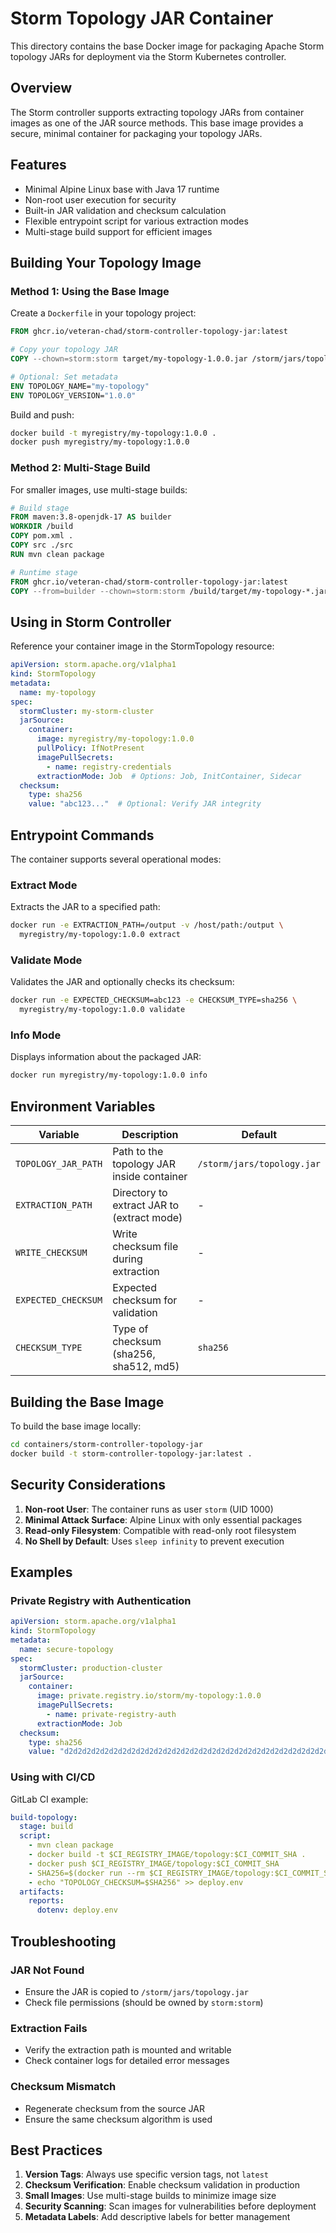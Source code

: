 # Storm Topology JAR Container

This directory contains the base Docker image for packaging Apache Storm topology JARs for deployment via the Storm Kubernetes controller.

## Overview

The Storm controller supports extracting topology JARs from container images as one of the JAR source methods. This base image provides a secure, minimal container for packaging your topology JARs.

## Features

- Minimal Alpine Linux base with Java 17 runtime
- Non-root user execution for security
- Built-in JAR validation and checksum calculation
- Flexible entrypoint script for various extraction modes
- Multi-stage build support for efficient images

## Building Your Topology Image

### Method 1: Using the Base Image

Create a `Dockerfile` in your topology project:

```dockerfile
FROM ghcr.io/veteran-chad/storm-controller-topology-jar:latest

# Copy your topology JAR
COPY --chown=storm:storm target/my-topology-1.0.0.jar /storm/jars/topology.jar

# Optional: Set metadata
ENV TOPOLOGY_NAME="my-topology"
ENV TOPOLOGY_VERSION="1.0.0"
```

Build and push:

```bash
docker build -t myregistry/my-topology:1.0.0 .
docker push myregistry/my-topology:1.0.0
```

### Method 2: Multi-Stage Build

For smaller images, use multi-stage builds:

```dockerfile
# Build stage
FROM maven:3.8-openjdk-17 AS builder
WORKDIR /build
COPY pom.xml .
COPY src ./src
RUN mvn clean package

# Runtime stage
FROM ghcr.io/veteran-chad/storm-controller-topology-jar:latest
COPY --from=builder --chown=storm:storm /build/target/my-topology-*.jar /storm/jars/topology.jar
```

## Using in Storm Controller

Reference your container image in the StormTopology resource:

```yaml
apiVersion: storm.apache.org/v1alpha1
kind: StormTopology
metadata:
  name: my-topology
spec:
  stormCluster: my-storm-cluster
  jarSource:
    container:
      image: myregistry/my-topology:1.0.0
      pullPolicy: IfNotPresent
      imagePullSecrets:
        - name: registry-credentials
      extractionMode: Job  # Options: Job, InitContainer, Sidecar
  checksum:
    type: sha256
    value: "abc123..."  # Optional: Verify JAR integrity
```

## Entrypoint Commands

The container supports several operational modes:

### Extract Mode
Extracts the JAR to a specified path:

```bash
docker run -e EXTRACTION_PATH=/output -v /host/path:/output \
  myregistry/my-topology:1.0.0 extract
```

### Validate Mode
Validates the JAR and optionally checks its checksum:

```bash
docker run -e EXPECTED_CHECKSUM=abc123 -e CHECKSUM_TYPE=sha256 \
  myregistry/my-topology:1.0.0 validate
```

### Info Mode
Displays information about the packaged JAR:

```bash
docker run myregistry/my-topology:1.0.0 info
```

## Environment Variables

| Variable | Description | Default |
|----------|-------------|---------|
| `TOPOLOGY_JAR_PATH` | Path to the topology JAR inside container | `/storm/jars/topology.jar` |
| `EXTRACTION_PATH` | Directory to extract JAR to (extract mode) | - |
| `WRITE_CHECKSUM` | Write checksum file during extraction | - |
| `EXPECTED_CHECKSUM` | Expected checksum for validation | - |
| `CHECKSUM_TYPE` | Type of checksum (sha256, sha512, md5) | `sha256` |

## Building the Base Image

To build the base image locally:

```bash
cd containers/storm-controller-topology-jar
docker build -t storm-controller-topology-jar:latest .
```

## Security Considerations

1. **Non-root User**: The container runs as user `storm` (UID 1000)
2. **Minimal Attack Surface**: Alpine Linux with only essential packages
3. **Read-only Filesystem**: Compatible with read-only root filesystem
4. **No Shell by Default**: Uses `sleep infinity` to prevent execution

## Examples

### Private Registry with Authentication

```yaml
apiVersion: storm.apache.org/v1alpha1
kind: StormTopology
metadata:
  name: secure-topology
spec:
  stormCluster: production-cluster
  jarSource:
    container:
      image: private.registry.io/storm/my-topology:1.0.0
      imagePullSecrets:
        - name: private-registry-auth
      extractionMode: Job
  checksum:
    type: sha256
    value: "d2d2d2d2d2d2d2d2d2d2d2d2d2d2d2d2d2d2d2d2d2d2d2d2d2d2d2d2d2d2d2d2"
```

### Using with CI/CD

GitLab CI example:

```yaml
build-topology:
  stage: build
  script:
    - mvn clean package
    - docker build -t $CI_REGISTRY_IMAGE/topology:$CI_COMMIT_SHA .
    - docker push $CI_REGISTRY_IMAGE/topology:$CI_COMMIT_SHA
    - SHA256=$(docker run --rm $CI_REGISTRY_IMAGE/topology:$CI_COMMIT_SHA info | grep SHA256 | awk '{print $2}')
    - echo "TOPOLOGY_CHECKSUM=$SHA256" >> deploy.env
  artifacts:
    reports:
      dotenv: deploy.env
```

## Troubleshooting

### JAR Not Found
- Ensure the JAR is copied to `/storm/jars/topology.jar`
- Check file permissions (should be owned by `storm:storm`)

### Extraction Fails
- Verify the extraction path is mounted and writable
- Check container logs for detailed error messages

### Checksum Mismatch
- Regenerate checksum from the source JAR
- Ensure the same checksum algorithm is used

## Best Practices

1. **Version Tags**: Always use specific version tags, not `latest`
2. **Checksum Verification**: Enable checksum validation in production
3. **Small Images**: Use multi-stage builds to minimize image size
4. **Security Scanning**: Scan images for vulnerabilities before deployment
5. **Metadata Labels**: Add descriptive labels for better management